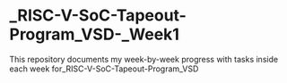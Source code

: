 # _RISC-V-SoC-Tapeout-Program_VSD-_Week1
This repository documents my week-by-week progress with tasks inside each week for_RISC-V-SoC-Tapeout-Program_VSD
